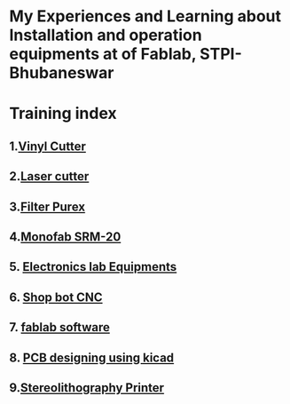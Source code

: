 # My Experiences and Learning about      Installation and operation equipments  at of Fablab, STPI-Bhubaneswar

# Training index
  
 ## 1.[Vinyl Cutter](/vinylcutter.md)
 ## 2.[Laser cutter](/lasercutter.md)
 ## 3.[Filter Purex](/filterpurex.md)
 ## 4.[Monofab SRM-20](/monofab.md)
 ## 5. [Electronics lab Equipments](/electronics.md) 
 ## 6. [Shop bot CNC](/shopbot.md)
 ## 7. [fablab software](/fablabsoftware.md)
 ## 8. [PCB designing using kicad](/pcbdesigning.md)
 ## 9.[Stereolithography Printer](/Stereolithographyprinter.md)





 
